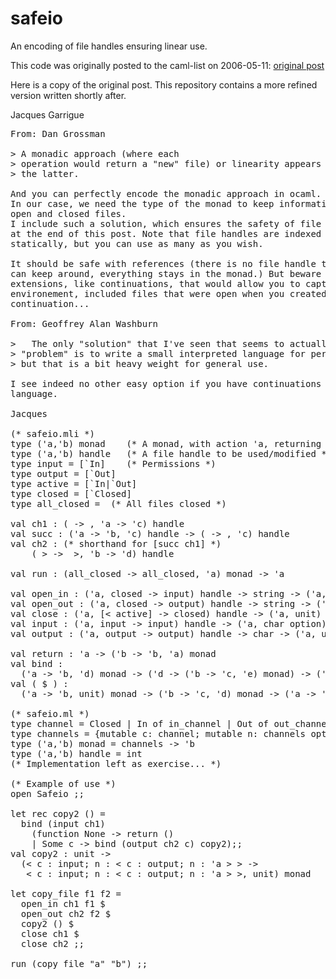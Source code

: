 # safeio

An encoding of file handles ensuring linear use.

This code was originally posted to the caml-list on 2006-05-11:
[original post](http://caml.inria.fr/pub/ml-archives/caml-list/2006/05/af47dc2040740cc1e546bd353fa18115.en.html)

Here is a copy of the original post.
This repository contains a more refined version written shortly after.

Jacques Garrigue


<pre>
From: Dan Grossman

> A monadic approach (where each
> operation would return a "new" file) or linearity appears necessary for
> the latter.

And you can perfectly encode the monadic approach in ocaml.
In our case, we need the type of the monad to keep information about
open and closed files.
I include such a solution, which ensures the safety of file accesses,
at the end of this post. Note that file handles are indexed
statically, but you can use as many as you wish.

It should be safe with references (there is no file handle that you
can keep around, everything stays in the monad.) But beware of fancy
extensions, like continuations, that would allow you to capture your
environement, included files that were open when you created the
continuation...

From: Geoffrey Alan Washburn

> 	The only "solution" that I've seen that seems to actually solve the 
> "problem" is to write a small interpreted language for performing I/O, 
> but that is a bit heavy weight for general use.

I see indeed no other easy option if you have continuations in the
language.

Jacques

(* safeio.mli *)
type ('a,'b) monad    (* A monad, with action 'a, returning 'b *)
type ('a,'b) handle   (* A file handle to be used/modified *)
type input = [`In]    (* Permissions *)
type output = [`Out]
type active = [`In|`Out]
type closed = [`Closed]
type all_closed = <c: closed; n: all_closed> (* All files closed *)

val ch1 : (<c:'a;n:'b> -> <c:'c;n:'b>, 'a -> 'c) handle
val succ : ('a -> 'b, 'c) handle -> (<c:'d;n:'a> -> <c:'d;n:'b>, 'c) handle
val ch2 : (* shorthand for [succ ch1] *)
    (<c:'a; n: <c:'b; n:'c> > -> <c:'a; n: <c:'d; n:'c> >, 'b -> 'd) handle

val run : (all_closed -> all_closed, 'a) monad -> 'a

val open_in : ('a, closed -> input) handle -> string -> ('a, unit) monad
val open_out : ('a, closed -> output) handle -> string -> ('a, unit) monad
val close : ('a, [< active] -> closed) handle -> ('a, unit) monad
val input : ('a, input -> input) handle -> ('a, char option) monad
val output : ('a, output -> output) handle -> char -> ('a, unit) monad

val return : 'a -> ('b -> 'b, 'a) monad
val bind :
  ('a -> 'b, 'd) monad -> ('d -> ('b -> 'c, 'e) monad) -> ('a -> 'c, 'e) monad
val ( $ ) :
  ('a -> 'b, unit) monad -> ('b -> 'c, 'd) monad -> ('a -> 'c, 'd) monad

(* safeio.ml *)
type channel = Closed | In of in_channel | Out of out_channel
type channels = {mutable c: channel; mutable n: channels option}
type ('a,'b) monad = channels -> 'b
type ('a,'b) handle = int
(* Implementation left as exercise... *)

(* Example of use *)
open Safeio ;;

let rec copy2 () =
  bind (input ch1)
    (function None -> return ()
    | Some c -> bind (output ch2 c) copy2);;
val copy2 : unit ->
  (< c : input; n : < c : output; n : 'a > > ->
   < c : input; n : < c : output; n : 'a > >, unit) monad

let copy_file f1 f2 =
  open_in ch1 f1 $
  open_out ch2 f2 $
  copy2 () $
  close ch1 $
  close ch2 ;;

run (copy_file "a" "b") ;;
</pre>